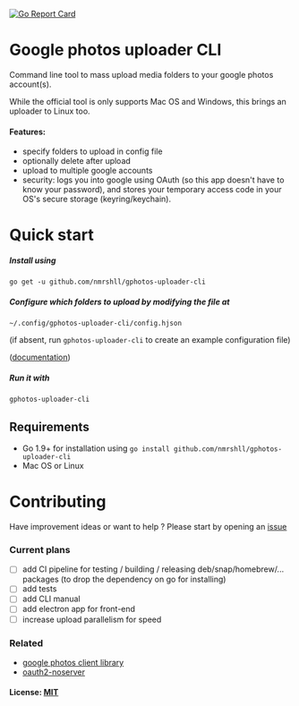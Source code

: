 [![Go Report Card](https://goreportcard.com/badge/github.com/nmrshll/gphotos-uploader-cli)](https://goreportcard.com/report/github.com/nmrshll/gphotos-uploader-cli)
<!--- [![Snap Status](https://build.snapcraft.io/badge/nmrshll/gphotos-uploader-cli.svg)](https://build.snapcraft.io/user/nmrshll/gphotos-uploader-cli) --->


# Google photos uploader CLI
Command line tool to mass upload media folders to your google photos account(s).    

While the official tool is only supports Mac OS and Windows, this brings an uploader to Linux too.    

#### Features:
- specify folders to upload in config file
- optionally delete after upload
- upload to multiple google accounts
- security: logs you into google using OAuth (so this app doesn't have to know your password), and stores your temporary access code in your OS's secure storage (keyring/keychain).

# Quick start
##### Install using     
```
go get -u github.com/nmrshll/gphotos-uploader-cli
```    
##### Configure which folders to upload by modifying the file at
```
~/.config/gphotos-uploader-cli/config.hjson
```
(if absent, run `gphotos-uploader-cli` to create an example configuration file)

([documentation](./docs/configuration.md))    
##### Run it with 
```
gphotos-uploader-cli
```    

## Requirements
- Go 1.9+ for installation using `go install github.com/nmrshll/gphotos-uploader-cli`
- Mac OS or Linux

# Contributing
Have improvement ideas or want to help ? Please start by opening an [issue](https://github.com/nmrshll/gphotos-uploader-cli/issues)  

### Current plans
- [ ] add CI pipeline for testing / building / releasing deb/snap/homebrew/... packages (to drop the dependency on go for installing)
- [ ] add tests
- [ ] add CLI manual
- [ ] add electron app for front-end
- [ ] increase upload parallelism for speed

### Related
- [google photos client library](https://github.com/nmrshll/google-photos-api-client-go)
- [oauth2-noserver](https://github.com/nmrshll/oauth2-noserver)


#### License: [MIT](./.docs/LICENSE)
